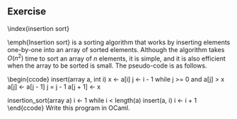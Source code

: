   
## Exercise
  \index{insertion sort}
  
  \emph{Insertion sort}
  is a sorting algorithm that works by inserting elements one-by-one
  into an array of sorted elements.  Although the algorithm takes
  $O(n^2)$ time to sort an array of $n$ elements, it is simple, and it
  is also efficient when the array to be sorted is small.  The
  pseudo-code is as follows.
  
  \begin{ccode}
  insert(array a, int i)
      x <- a[i]
      j <- i - 1
      while j >= 0 and a[j] > x
          a[j] <- a[j - 1]
          j = j - 1
      a[j + 1] <- x
  
  insertion_sort(array a)
      i <- 1
      while i < length(a)
          insert(a, i)
          i <- i + 1
  \end{ccode}
  Write this program in OCaml.
  
